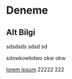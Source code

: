 # Deneme

## Alt Bilgi
sdsdsds sdsd sd

sdowkowkdwo okw okw

[lorem ipsum](http://google.com)
22222
222
